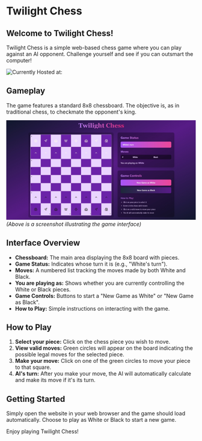 # Twilight Chess

## Welcome to Twilight Chess!

Twilight Chess is a simple web-based chess game where you can play against an AI opponent. Challenge yourself and see if you can outsmart the computer!

![Currently Hosted at:]("https://bejewelled-lamington-d7ea7f.netlify.app/")

## Gameplay

The game features a standard 8x8 chessboard. The objective is, as in traditional chess, to checkmate the opponent's king.

![Screenshot of the Twilight Chess interface](./TwilightChess/Photo/SS1.jpeg)
*(Above is a screenshot illustrating the game interface)*

## Interface Overview

* **Chessboard:** The main area displaying the 8x8 board with pieces.
* **Game Status:** Indicates whose turn it is (e.g., "White's turn").
* **Moves:** A numbered list tracking the moves made by both White and Black.
* **You are playing as:** Shows whether you are currently controlling the White or Black pieces.
* **Game Controls:** Buttons to start a "New Game as White" or "New Game as Black".
* **How to Play:** Simple instructions on interacting with the game.

## How to Play

1.  **Select your piece:** Click on the chess piece you wish to move.
2.  **View valid moves:** Green circles will appear on the board indicating the possible legal moves for the selected piece.
3.  **Make your move:** Click on one of the green circles to move your piece to that square.
4.  **AI's turn:** After you make your move, the AI will automatically calculate and make its move if it's its turn.

## Getting Started

Simply open the website in your web browser and the game should load automatically. Choose to play as White or Black to start a new game.

Enjoy playing Twilight Chess!
